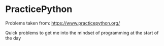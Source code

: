 # PracticePython
Problems taken from: https://www.practicepython.org/

Quick problems to get me into the mindset of programming at the start of the day
